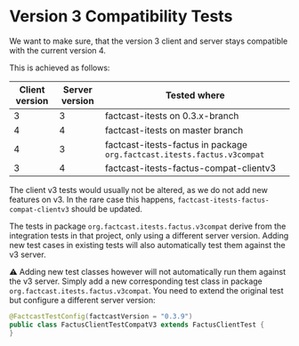 Version 3 Compatibility Tests
= 

We want to make sure, that the version 3 client and server stays compatible with the current version 4.

This is achieved as follows:

|Client version | Server version | Tested where |
|---------------|----------------|--------------|
| 3             | 3              | factcast-itests on 0.3.x-branch |
| 4             | 4              | factcast-itests on master branch |
| 4             | 3              | factcast-itests-factus in package `org.factcast.itests.factus.v3compat` |
| 3             | 4              | factcast-itests-factus-compat-clientv3 |

The client v3 tests would usually not be altered, as we do not add new features on v3. In the rare case this happens, `factcast-itests-factus-compat-clientv3` should be updated.

The tests in package `org.factcast.itests.factus.v3compat` derive from the integration tests in that project, only using a different server version. Adding new test cases in existing tests will also automatically test them against the v3 server. 

⚠️ Adding new test classes however will not automatically run them against the v3 server. Simply add a new corresponding test class in package `org.factcast.itests.factus.v3compat`. You need to extend     the original test but configure a different server version:

```java
@FactcastTestConfig(factcastVersion = "0.3.9")
public class FactusClientTestCompatV3 extends FactusClientTest {
}
```